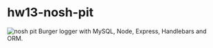 # hw13-nosh-pit

![nosh pit](assets/img/nosh-pi.PNG)
 Burger logger with MySQL, Node, Express, Handlebars and ORM.